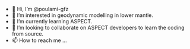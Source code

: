 - 👋 Hi, I’m @poulami-gfz
- 👀 I’m interested in geodynamic modelling in lower mantle.
- 🌱 I’m currently learning ASPECT.
- 💞️ I’m looking to collaborate on ASPECT developers to learn the coding from source.
- 📫 How to reach me ...

<!---
poulami-gfz/poulami-gfz is a ✨ special ✨ repository because its `README.md` (this file) appears on your GitHub profile.
You can click the Preview link to take a look at your changes.
--->
